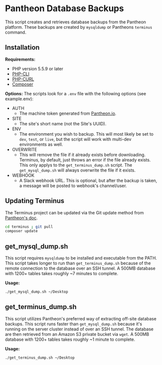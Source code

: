 Pantheon Database Backups
=========================

This script creates and retrieves database backups from the Pantheon platform. These backups are created by `mysqldump` or Pantheons `terminus` command.

Installation
------------

**Requirements:**
- PHP version 5.5.9 or later
- [PHP-CLI](http://www.php-cli.com/)
- [PHP-CURL](http://php.net/manual/en/curl.setup.php)
- [Composer](https://getcomposer.org/)

**Options:**
The scripts look for a `.env` file with the following options (see example.env):

- AUTH
  - The machine token generated from [Pantheon.io](https://dashboard.pantheon.io/machine-token/create).
- SITE
  - The site's short name (not the Site's UUID).
- ENV
  - The environment you wish to backup. This will most likely be set to `dev`, `test`, or `live`, but the script will work with multi-dev environments as well.
- OVERWRITE
    - This will remove the file if it already exists before downloading. Terminus, by default, just throws an error if the file already exists. This only applys to the `get_terminus_dump.sh` script. The `get_mysql_dump.sh` will always overwrite the file if it exists.
- WEBHOOK
    - A Slack webhook URL. This is optional, but after the backup is taken, a message will be posted to webhook's channel/user. 


Updating Terminus
-----------------

The Terminus project can be updated via the Git update method from [Pantheon's doc](https://github.com/pantheon-systems/terminus).

```bash
cd terminus ; git pull
composer update
```


get_mysql_dump.sh
-----------------

This script requires `mysqldump` to be installed and executable from the PATH. This script takes longer to run than `get_terminus_dump.sh` because of the remote connection to the database over an SSH tunnel. A 500MB database with 1200+ tables takes roughly ~7 minutes to complete.  

**Usage:**
```bash
./get_mysql_dump.sh ~/Desktop
```


get_terminus_dump.sh
-----------------

This script utilizes Pantheon's preferred way of extracting off-site database backups. This script runs faster than `get_mysql_dump.sh` because it's running on the server cluster instead of over an SSH tunnel. The database are then retrieved from an Amazon S3 private bucket via `wget`. A 500MB database with 1200+ tables takes roughly ~1 minute to complete.

**Usage:**
```bash
./get_terminus_dump.sh ~/Desktop
```
